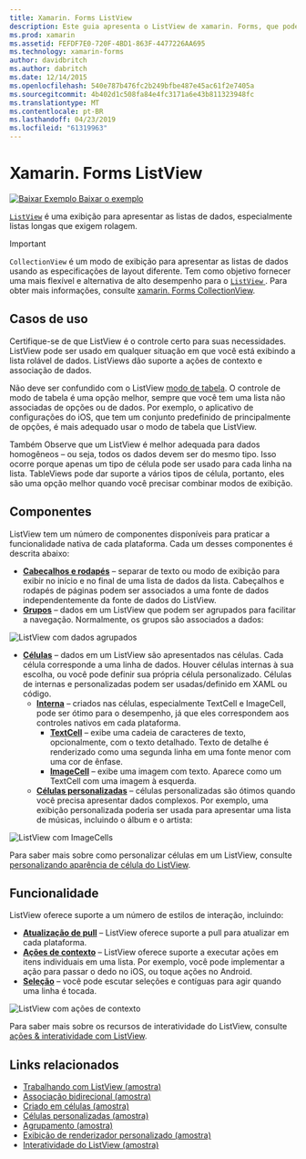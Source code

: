 ```yaml
---
title: Xamarin. Forms ListView
description: Este guia apresenta o ListView de xamarin. Forms, que pode ser usado para apresentar dados em listas bonitos e interativas.
ms.prod: xamarin
ms.assetid: FEFDF7E0-720F-4BD1-863F-4477226AA695
ms.technology: xamarin-forms
author: davidbritch
ms.author: dabritch
ms.date: 12/14/2015
ms.openlocfilehash: 540e787b476fc2b249bfbe487e45ac61f2e7405a
ms.sourcegitcommit: 4b402d1c508fa84e4fc3171a6e43b811323948fc
ms.translationtype: MT
ms.contentlocale: pt-BR
ms.lasthandoff: 04/23/2019
ms.locfileid: "61319963"
---
```

# <a name="xamarinforms-listview"></a>Xamarin. Forms ListView

[![Baixar Exemplo](~/media/shared/download.png) Baixar o exemplo](https://developer.xamarin.com/samples/WorkingWithListview)

[`ListView`](xref:Xamarin.Forms.ListView) é uma exibição para apresentar as listas de dados, especialmente listas longas que exigem rolagem.

> [!IMPORTANT]
> `CollectionView` é um modo de exibição para apresentar as listas de dados usando as especificações de layout diferente. Tem como objetivo fornecer uma mais flexível e alternativa de alto desempenho para o [ `ListView` ](xref:Xamarin.Forms.ListView). Para obter mais informações, consulte [xamarin. Forms CollectionView](~/xamarin-forms/user-interface/collectionview/index.md).

## <a name="use-cases"></a>Casos de uso

Certifique-se de que ListView é o controle certo para suas necessidades. ListView pode ser usado em qualquer situação em que você está exibindo a lista rolável de dados. ListViews dão suporte a ações de contexto e associação de dados.

Não deve ser confundido com o ListView [modo de tabela](~/xamarin-forms/user-interface/tableview.md). O controle de modo de tabela é uma opção melhor, sempre que você tem uma lista não associadas de opções ou de dados. Por exemplo, o aplicativo de configurações do iOS, que tem um conjunto predefinido de principalmente de opções, é mais adequado usar o modo de tabela que ListView.

Também Observe que um ListView é melhor adequada para dados homogêneos &ndash; ou seja, todos os dados devem ser do mesmo tipo. Isso ocorre porque apenas um tipo de célula pode ser usado para cada linha na lista. TableViews pode dar suporte a vários tipos de célula, portanto, eles são uma opção melhor quando você precisar combinar modos de exibição.

## <a name="components"></a>Componentes
ListView tem um número de componentes disponíveis para praticar a funcionalidade nativa de cada plataforma. Cada um desses componentes é descrita abaixo:

- **[Cabeçalhos e rodapés](customizing-list-appearance.md#Headers_and_Footers)**  &ndash; separar de texto ou modo de exibição para exibir no início e no final de uma lista de dados da lista. Cabeçalhos e rodapés de páginas podem ser associados a uma fonte de dados independentemente da fonte de dados do ListView.
- **[Grupos](customizing-list-appearance.md#Grouping)**  &ndash; dados em um ListView que podem ser agrupados para facilitar a navegação. Normalmente, os grupos são associados a dados:

![](images/grouping-depth.png "ListView com dados agrupados")

- **[Células](customizing-cell-appearance.md)**  &ndash; dados em um ListView são apresentados nas células. Cada célula corresponde a uma linha de dados. Houver células internas à sua escolha, ou você pode definir sua própria célula personalizado. Células de internas e personalizadas podem ser usadas/definido em XAML ou código.
  - **[Interna](customizing-cell-appearance.md#Built_in_Cells)**  &ndash; criados nas células, especialmente TextCell e ImageCell, pode ser ótimo para o desempenho, já que eles correspondem aos controles nativos em cada plataforma.
       - **[TextCell](customizing-cell-appearance.md#TextCell)**  &ndash; exibe uma cadeia de caracteres de texto, opcionalmente, com o texto detalhado. Texto de detalhe é renderizado como uma segunda linha em uma fonte menor com uma cor de ênfase.
       - **[ImageCell](customizing-cell-appearance.md#ImageCell)**  &ndash; exibe uma imagem com texto. Aparece como um TextCell com uma imagem à esquerda.
  - **[Células personalizadas](customizing-cell-appearance.md#customcells)**  &ndash; células personalizadas são ótimos quando você precisa apresentar dados complexos. Por exemplo, uma exibição personalizada poderia ser usada para apresentar uma lista de músicas, incluindo o álbum e o artista:

![](images/image-cell-default.png "ListView com ImageCells")

Para saber mais sobre como personalizar células em um ListView, consulte [personalizando aparência de célula do ListView](customizing-cell-appearance.md).

## <a name="functionality"></a>Funcionalidade
ListView oferece suporte a um número de estilos de interação, incluindo:

- **[Atualização de pull](interactivity.md#Pull_to_Refresh)**  &ndash; ListView oferece suporte a pull para atualizar em cada plataforma.
- **[Ações de contexto](interactivity.md#Context_Actions)**  &ndash; ListView oferece suporte a executar ações em itens individuais em uma lista. Por exemplo, você pode implementar a ação para passar o dedo no iOS, ou toque ações no Android.
- **[Seleção](interactivity.md#selectiontaps)**  &ndash; você pode escutar seleções e contíguas para agir quando uma linha é tocada.

![](images/context-default.png "ListView com ações de contexto")

Para saber mais sobre os recursos de interatividade do ListView, consulte [ações & interatividade com ListView](interactivity.md).

## <a name="related-links"></a>Links relacionados

- [Trabalhando com ListView (amostra)](https://developer.xamarin.com/samples/WorkingWithListview)
- [Associação bidirecional (amostra)](https://developer.xamarin.com/samples/xamarin-forms/UserInterface/ListView/SwitchEntryTwoBinding)
- [Criado em células (amostra)](https://developer.xamarin.com/samples/xamarin-forms/UserInterface/ListView/BuiltInCells)
- [Células personalizadas (amostra)](https://developer.xamarin.com/samples/xamarin-forms/UserInterface/ListView/CustomCells)
- [Agrupamento (amostra)](https://developer.xamarin.com/samples/xamarin-forms/UserInterface/ListView/Grouping)
- [Exibição de renderizador personalizado (amostra)](https://developer.xamarin.com/samples/xamarin-forms/UserInterface/ListView/WorkingWithListviewNative)
- [Interatividade do ListView (amostra)](https://developer.xamarin.com/samples/xamarin-forms/UserInterface/ListView/interactivity)

